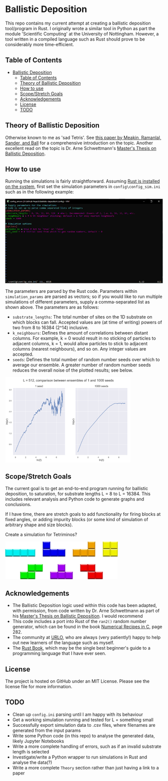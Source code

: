 # Ballistic Deposition
This repo contains my current attempt at creating a ballistic deposition tool/program in Rust. I originally wrote a similar tool in Python as part the module 'Scientific Computing' at the University of Nottingham. However, a tool written in a compiled language such as Rust should prove to be considerably more time-efficient.

## Table of Contents
- [Ballistic Deposition](#ballistic-deposition)
  - [Table of Contents](#table-of-contents)
  - [Theory of Ballistic Deposition](#theory-of-ballistic-deposition)
  - [How to use](#how-to-use)
  - [Scope/Stretch Goals](#scopestretch-goals)
  - [Acknowledgements](#acknowledgements)
  - [License](#license)
  - [TODO](#todo)

## Theory of Ballistic Deposition

Otherwise known to me as 'sad Tetris'. See [this paper by Meakin, Ramanlal, Sander, and Ball](https://sci-hub.st/10.1103/PhysRevA.34.5091) for a comprehensive introduction on the topic. Another excellent read on the topic is Dr. Arne Schwettmann's [Master's Thesis on Ballistic Deposition](https://digital.library.unt.edu/ark:/67531/metadc4392/m2/1/high_res_d/problieu).

## How to use

Running the simulations is fairly straightforward. Assuming [Rust is installed on the system](https://www.rust-lang.org/tools/install), first set the simulation parameters in `config\config_sim.ini` such as in the following example:

![Example simulation parameters](/images/example_sim_config.png "Example simulation parameters")

The parameters are parsed by the Rust code. Parameters within `simulation_params` are parsed as vectors; so if you would like to run multiple simulations of different parameters, supply a comma-separated list as shown above. The parameters are as follows:

- `substrate_lengths`: The total number of sites on the 1D substrate on which blocks can fall. Accepted values are (at time of writing) powers of two from 8 to 16384 (2^14) inclusive.
- `k_neighbours`: Defines the amount of correlations between distant columns. For example, k = 0 would result in no sticking of particles to adjacent columns, k = 1, would allow particles to stick to adjacent columns (nearest neighbours), and so on. Any integer values are accepted.
- `seeds`: Defines the total number of random number seeds over which to average our ensemble. A greater number of random number seeds reduces the overall noise of the plotted results; see below. 

<img src="/images/seeds_comparison.png" alt="Comparison between 1 and 1000 seeds" width="400"/>
  

## Scope/Stretch Goals
The current goal is to get an end-to-end program running for ballistic deposition, to saturation, for substrate lengths L = 8 to L = 16384. This includes relevant analysis and Python code to generate graphs and conclusions.

If I have time, there are stretch goals to add functionality for firing blocks at fixed angles, or adding impurity blocks (or some kind of simulation of arbitrary shape and size blocks).

Create a simulation for Tetriminos?

![Picture of tetrominos](/images/tetrominos.webp "How hard could it be?")


## Acknowledgements

- The Ballistic Deposition logic used within this code has been adapted, with permission, from code written by Dr. Arne Schwettmann as part of his [Master's Thesis on Ballistic Deposition](https://digital.library.unt.edu/ark:/67531/metadc4392/m2/1/high_res_d/problieu.pdf). I would recommend
- This code includes a port into Rust of the `ran2()` random number generator, which can be found in the book 
[Numerical Recipes in C](http://s3.amazonaws.com/nrbook.com/book_C210.html), page 282.
- The community at [URLO](users.rust-lang.org), who are always (very patiently!) happy to help out new learners of the language such as myself.
- The [Rust Book](https://doc.rust-lang.org/stable/book/), which may be the single best beginner's guide to a programming language that I have ever seen.

## License

The project is hosted on GitHub under an MIT License. Please see the license file for more information.

## TODO
- Clean up `config.ini` parsing until I am happy with its behaviour
- Get a working simulation running and tested for L = something small
- Successfully export simulation data to .csv files, where filenames are generated from the input params
- Write some Python code (in this repo) to analyse the generated data, likely Jupyter Notebooks
- Write a more complete handling of errors, such as if an invalid substrate length is selected
- Investigate/write a Python wrapper to run simulations in Rust and analyse the data(?)
- Write a more complete `Theory` section rather than just having a link to a paper
